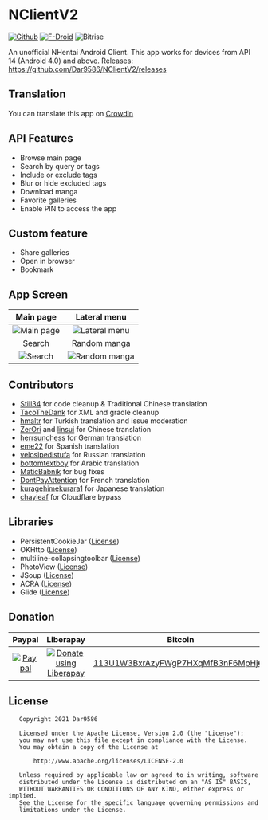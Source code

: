 # NClientV2

[![Github](https://img.shields.io/github/v/release/Dar9586/NClientV2.svg?logo=github)](https://github.com/Dar9586/NClientV2/releases/latest) [![F-Droid](https://img.shields.io/f-droid/v/com.dar.nclientv2)](https://f-droid.org/en/packages/com.dar.nclientv2/) ![Bitrise](https://img.shields.io/bitrise/0a79e29cfda80c5f?token=BrSKdUUfKb97MHigL9nA1w)

An unofficial NHentai Android Client.
This app  works for devices from API 14 (Android 4.0) and above.
Releases: <https://github.com/Dar9586/NClientV2/releases>

## Translation

You can translate this app on [Crowdin](https://crowdin.com/project/nclientv2)

## API Features

- Browse main page
- Search by query or tags
- Include or exclude tags
- Blur or hide excluded tags
- Download manga
- Favorite galleries
- Enable PIN to access the app

## Custom feature

- Share galleries
- Open in browser
- Bookmark

## App Screen

Main page|Lateral menu
:-:|:-:
![Main page](https://raw.githubusercontent.com/Dar9586/NClientV2/master/fastlane/metadata/android/en-US/images/phoneScreenshots/img1.jpg)|![Lateral menu](https://media.discordapp.net/attachments/608725424092086280/720369411030253578/Screenshot_20200610-230229_NClientV2.jpg?width=360&height=658)
Search|Random manga
![Search](https://media.discordapp.net/attachments/608725424092086280/720369411030253578/Screenshot_20200610-230229_NClientV2.jpg?width=360&height=658)|![Random manga](https://raw.githubusercontent.com/Dar9586/NClientV2/master/fastlane/metadata/android/en-US/images/phoneScreenshots/img4.jpg)

## Contributors

- [Still34](https://github.com/Still34) for code cleanup & Traditional Chinese translation
- [TacoTheDank](https://github.com/TacoTheDank) for XML and gradle cleanup
- [hmaltr](https://github.com/hmaltr) for Turkish translation and issue moderation
- [ZerOri](https://github.com/ZerOri) and [linsui](https://github.com/linsui) for Chinese translation
- [herrsunchess](https://github.com/herrsunchess) for German translation
- [eme22](https://github.com/herrsunchess) for Spanish translation
- [velosipedistufa](https://github.com/velosipedistufa) for Russian translation
- [bottomtextboy](https://github.com/bottomtextboy) for Arabic translation
- [MaticBabnik](https://github.com/MaticBabnik) for bug fixes
- [DontPayAttention](https://github.com/DontPayAttention) for French translation
- [kuragehimekurara1](https://github.com/kuragehimekurara1) for Japanese translation
- [chayleaf](https://github.com/chayleaf) for Cloudflare bypass



## Libraries

- PersistentCookieJar ([License](https://github.com/franmontiel/PersistentCookieJar/blob/master/LICENSE.txt))
- OKHttp ([License](https://github.com/square/okhttp/blob/master/LICENSE.txt))
- multiline-collapsingtoolbar ([License](https://github.com/opacapp/multiline-collapsingtoolbar/blob/master/LICENSE))
- PhotoView ([License](https://github.com/chrisbanes/PhotoView/blob/master/LICENSE))
- JSoup ([License](https://github.com/jhy/jsoup/blob/master/LICENSE))
- ACRA ([License](https://github.com/ACRA/acra/blob/master/LICENSE))
- Glide ([License](https://github.com/bumptech/glide/blob/master/LICENSE))

## Donation

Paypal|Liberapay|Bitcoin
:-:|:-:|:-:
[![Paypal](https://www.paypalobjects.com/en_US/i/btn/btn_donate_SM.gif)](https://www.paypal.com/cgi-bin/webscr?cmd=_s-xclick&hosted_button_id=CVMR2STUSVE6U)|[![Donate using Liberapay](https://liberapay.com/assets/widgets/donate.svg)](https://liberapay.com/Dar9586/donate)|[113U1W3BxrAzyFWgP7HXqMfB3nF6MpHj6p](https://www.blockchain.com/btc/address/113U1W3BxrAzyFWgP7HXqMfB3nF6MpHj6p)

## License

```text
   Copyright 2021 Dar9586

   Licensed under the Apache License, Version 2.0 (the "License");
   you may not use this file except in compliance with the License.
   You may obtain a copy of the License at

       http://www.apache.org/licenses/LICENSE-2.0

   Unless required by applicable law or agreed to in writing, software
   distributed under the License is distributed on an "AS IS" BASIS,
   WITHOUT WARRANTIES OR CONDITIONS OF ANY KIND, either express or implied.
   See the License for the specific language governing permissions and
   limitations under the License.
```
